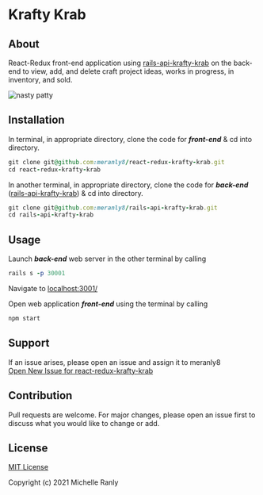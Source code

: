 # Krafty Krab
## About
React-Redux front-end application using [rails-api-krafty-krab](https://github.com/meranly8/rails-api-krafty-krab) on the back-end to view, add, and delete craft project ideas, works in progress, in inventory, and sold. 

![nasty patty][logo]

[logo]: https://i.imgur.com/QslmyARh.jpg "Nasty Patty Embroidery"

## Installation
In terminal, in appropriate directory, clone the code for ***front-end*** & cd into directory.
```ruby
git clone git@github.com:meranly8/react-redux-krafty-krab.git
cd react-redux-krafty-krab
```
  
  
In another terminal, in appropriate directory, clone the code for ***back-end*** ([rails-api-krafty-krab](https://github.com/meranly8/rails-api-krafty-krab)) & cd into directory.
```ruby
git clone git@github.com:meranly8/rails-api-krafty-krab.git
cd rails-api-krafty-krab
```

## Usage
Launch ***back-end*** web server in the other terminal by calling
```ruby
rails s -p 30001
```
Navigate to [localhost:3001/](http://localhost:3001/) 
  
Open web application ***front-end*** using the terminal by calling
```ruby
npm start
```

## Support
If an issue arises, please open an issue and assign it to meranly8\
[Open New Issue for react-redux-krafty-krab](https://github.com/meranly8/react-redux-krafty-krab/issues/new)

## Contribution
Pull requests are welcome. For major changes, please open an issue first to discuss what you would like to change or add.

## License
[MIT License](https://choosealicense.com/licenses/mit/)

Copyright (c) 2021 Michelle Ranly